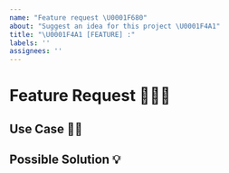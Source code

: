 ```yaml
---
name: "Feature request \U0001F680"
about: "Suggest an idea for this project \U0001F4A1"
title: "\U0001F4A1 [FEATURE] :"
labels: ''
assignees: ''
---
```


<!--- Provide a general summary of the feature in the TalkTitle above -->

# Feature Request 👨🏼‍💻

<!--- Provide an expanded summary of the feature -->

## Use Case ✍🏼

<!--- Tell us what feature we should support and what should happen -->

## Possible Solution 💡

<!--- Not obligatory, but suggest an implementation -->
